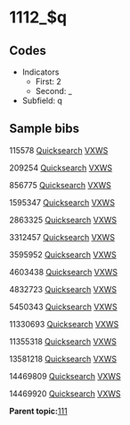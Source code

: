 # 1112\_$q

## Codes

-   Indicators
    -   First: 2
    -   Second: \_
-   Subfield: q

## Sample bibs

115578 [Quicksearch](https://search.library.yale.edu/catalog/115578) [VXWS](http://prodorbis.library.yale.edu:7014/vxws/GetHoldingsService?bibId=115578)

209254 [Quicksearch](https://search.library.yale.edu/catalog/209254) [VXWS](http://prodorbis.library.yale.edu:7014/vxws/GetHoldingsService?bibId=209254)

856775 [Quicksearch](https://search.library.yale.edu/catalog/856775) [VXWS](http://prodorbis.library.yale.edu:7014/vxws/GetHoldingsService?bibId=856775)

1595347 [Quicksearch](https://search.library.yale.edu/catalog/1595347) [VXWS](http://prodorbis.library.yale.edu:7014/vxws/GetHoldingsService?bibId=1595347)

2863325 [Quicksearch](https://search.library.yale.edu/catalog/2863325) [VXWS](http://prodorbis.library.yale.edu:7014/vxws/GetHoldingsService?bibId=2863325)

3312457 [Quicksearch](https://search.library.yale.edu/catalog/3312457) [VXWS](http://prodorbis.library.yale.edu:7014/vxws/GetHoldingsService?bibId=3312457)

3595952 [Quicksearch](https://search.library.yale.edu/catalog/3595952) [VXWS](http://prodorbis.library.yale.edu:7014/vxws/GetHoldingsService?bibId=3595952)

4603438 [Quicksearch](https://search.library.yale.edu/catalog/4603438) [VXWS](http://prodorbis.library.yale.edu:7014/vxws/GetHoldingsService?bibId=4603438)

4832723 [Quicksearch](https://search.library.yale.edu/catalog/4832723) [VXWS](http://prodorbis.library.yale.edu:7014/vxws/GetHoldingsService?bibId=4832723)

5450343 [Quicksearch](https://search.library.yale.edu/catalog/5450343) [VXWS](http://prodorbis.library.yale.edu:7014/vxws/GetHoldingsService?bibId=5450343)

11330693 [Quicksearch](https://search.library.yale.edu/catalog/11330693) [VXWS](http://prodorbis.library.yale.edu:7014/vxws/GetHoldingsService?bibId=11330693)

11355318 [Quicksearch](https://search.library.yale.edu/catalog/11355318) [VXWS](http://prodorbis.library.yale.edu:7014/vxws/GetHoldingsService?bibId=11355318)

13581218 [Quicksearch](https://search.library.yale.edu/catalog/13581218) [VXWS](http://prodorbis.library.yale.edu:7014/vxws/GetHoldingsService?bibId=13581218)

14469809 [Quicksearch](https://search.library.yale.edu/catalog/14469809) [VXWS](http://prodorbis.library.yale.edu:7014/vxws/GetHoldingsService?bibId=14469809)

14469920 [Quicksearch](https://search.library.yale.edu/catalog/14469920) [VXWS](http://prodorbis.library.yale.edu:7014/vxws/GetHoldingsService?bibId=14469920)

**Parent topic:**[111](../../tags/111/111.md)


